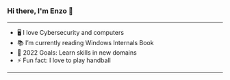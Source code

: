 ### Hi there, I'm Enzo 👋 

---
- 🖥️ I love Cybersecurity and computers
- 📚 I’m currently reading Windows Internals Book
- 🥅 2022 Goals: Learn skills in new domains
- ⚡ Fun fact: I love to play handball
---

